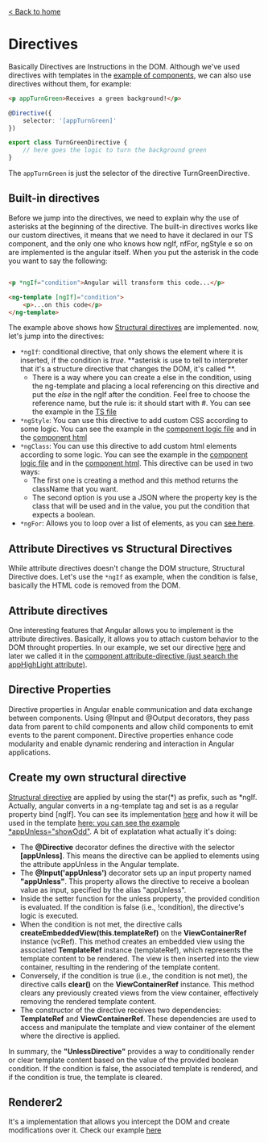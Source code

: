 [< Back to home](../README.md)
# Directives

Basically Directives are Instructions in the DOM. Although we've used directives with templates in the [example of components](./componentDecorator.md), we can also use directives without them, for example:

```html
<p appTurnGreen>Receives a green background!</p>
```

```typescript
@Directive({
    selector: '[appTurnGreen]'
})

export class TurnGreenDirective {
    // here goes the logic to turn the background green
}
```

The ```appTurnGreen``` is just the selector of the directive TurnGreenDirective.


## Built-in directives
Before we jump into the directives, we need to explain why the use of asterisks at the beginning of the directive. The built-in directives works like our custom directives, it means that we need to have it declared in our TS component, and the only one who knows how ngIf, nfFor, ngStyle e so on are implemented is the angular itself. When you put the asterisk in the code you want to say the following:

```html

<p *ngIf="condition">Angular will transform this code...</p>

<ng-template [ngIf]="condition">
    <p>...on this code</p>
</ng-template>
```

The example above shows how [Structural directives](https://angular.io/guide/structural-directives) are implemented. now, let's jump into the directives:

 - ```*ngIf```: conditional directive, that only shows the element where it is inserted, if the condition is *true*. **asterisk is use to tell to interpreter that it's a structure directive that changes the DOM, it's called **. 
    - There is a way where you can create a else in the condition, using the ng-template and placing a local referencing on this directive and put the *else* in the ngIf after the condition. Feel free to choose the reference name, but the rule is: it should start with #. You can see the example in the [TS file](../src/app/examples/servers/servers.component.html)
 - ```*ngStyle```: You can use this directive to add custom CSS according to some logic. You can see the example in the [component logic file](../src/app/examples/server/server.component.ts) and in the [component html](../src/app/examples/server/server.component.ts)
 - ```*ngClass```: You can use this directive to add custom html elements according to some logic. You can see the example in the [component logic file](../src/app/examples/server/server.component.ts) and in the [component html](../src/app/examples/server/server.component.ts). This directive can be used in two ways:
    - The first one is creating a method and this method returns the className that you want.
    - The second option is you use a JSON where the property key is the class that will be used and in the value, you put the condition that expects a boolean.
 - ```*ngFor```: Allows you to loop over a list of elements, as you can [see here](../src/app/examples/servers/servers.component.html).


 ## Attribute Directives vs Structural Directives 

 While attribute directives doesn't change the DOM structure, Structural Directive does. Let's use the ```*ngIf``` as example, when the condition is false, basically the HTML code is removed from the DOM.

 ## Attribute directives

One interesting features that Angular allows you to implement is the attribute directives. Basically, it allows you to attach custom behavior to the DOM throught properties. In our example, we set our directive [here](../src/app/examples/activities/basic-highlight/basic-highlight.directive.ts) and later we called it in the [component attribute-directive (just search the appHighLight attribute)](../src/app/examples/activities/attribute-directive/attribute-directive.component.html).

 ## Directive Properties

 Directive properties in Angular enable communication and data exchange between components. Using @Input and @Output decorators, they pass data from parent to child components and allow child components to emit events to the parent component. Directive properties enhance code modularity and enable dynamic rendering and interaction in Angular applications.

 ## Create my own structural directive

 [Structural directive](../src/app/examples/activities/structural-directive/unless.directive.ts) are applied by using the star(*) as prefix, such as *ngIf. Actually, angular converts in a ng-template tag and set is as a regular property bind [ngIf]. You can see its implementation [here](../src/app/examples/activities/structural-directive/unless.directive.ts) and how it will be used in the template [here: you can see the example *appUnless="showOdd"](../src/app/examples/activities/attribute-directive/attribute-directive.component.html). A bit of explatation what actually it's doing:

  - The **@Directive** decorator defines the directive with the selector **[appUnless]**. This means the directive can be applied to elements using the attribute appUnless in the Angular template.
  - The **@Input('appUnless')** decorator sets up an input property named **"appUnless"**. This property allows the directive to receive a boolean value as input, specified by the alias "appUnless".
  - Inside the setter function for the unless property, the provided condition is evaluated. If the condition is false (i.e., !condition), the directive's logic is executed.
  - When the condition is not met, the directive calls **createEmbeddedView(this.templateRef)** on the **ViewContainerRef** instance (vcRef). This method creates an embedded view using the associated **TemplateRef** instance (templateRef), which represents the template content to be rendered. The view is then inserted into the view container, resulting in the rendering of the template content.
  - Conversely, if the condition is true (i.e., the condition is not met), the directive calls **clear()** on the **ViewContainerRef** instance. This method clears any previously created views from the view container, effectively removing the rendered template content.
  - The constructor of the directive receives two dependencies: **TemplateRef<any>** and **ViewContainerRef**. These dependencies are used to access and manipulate the template and view container of the element where the directive is applied.

In summary, the **"UnlessDirective"** provides a way to conditionally render or clear template content based on the value of the provided boolean condition. If the condition is false, the associated template is rendered, and if the condition is true, the template is cleared.

 ## Renderer2
It's a implementation that allows you intercept the DOM and create modifications over it. Check our example [here](../src/app/examples/activities/better-highlight/better.highlight.directive.ts)